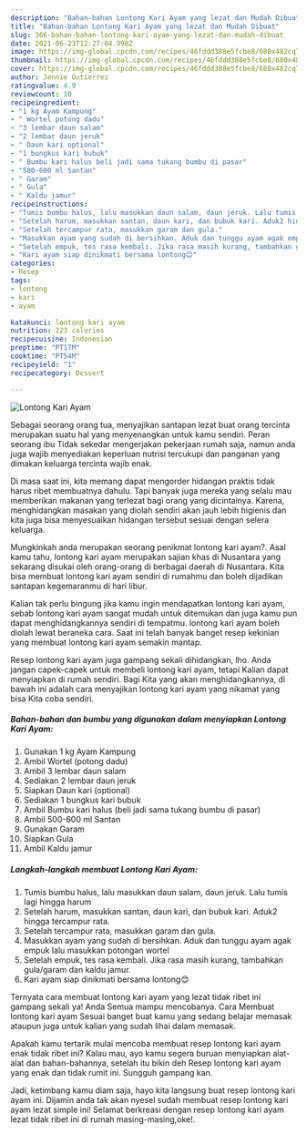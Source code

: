 ```yaml
---
description: "Bahan-bahan Lontong Kari Ayam yang lezat dan Mudah Dibuat"
title: "Bahan-bahan Lontong Kari Ayam yang lezat dan Mudah Dibuat"
slug: 366-bahan-bahan-lontong-kari-ayam-yang-lezat-dan-mudah-dibuat
date: 2021-06-23T12:27:04.998Z
image: https://img-global.cpcdn.com/recipes/46fddd388e5fcbe8/680x482cq70/lontong-kari-ayam-foto-resep-utama.jpg
thumbnail: https://img-global.cpcdn.com/recipes/46fddd388e5fcbe8/680x482cq70/lontong-kari-ayam-foto-resep-utama.jpg
cover: https://img-global.cpcdn.com/recipes/46fddd388e5fcbe8/680x482cq70/lontong-kari-ayam-foto-resep-utama.jpg
author: Jennie Gutierrez
ratingvalue: 4.9
reviewcount: 10
recipeingredient:
- "1 kg Ayam Kampung"
- " Wortel potong dadu"
- "3 lembar daun salam"
- "2 lembar daun jeruk"
- " Daun kari optional"
- "1 bungkus kari bubuk"
- " Bumbu kari halus beli jadi sama tukang bumbu di pasar"
- "500-600 ml Santan"
- " Garam"
- " Gula"
- " Kaldu jamur"
recipeinstructions:
- "Tumis bumbu halus, lalu masukkan daun salam, daun jeruk. Lalu tumis lagi hingga harum"
- "Setelah harum, masukkan santan, daun kari, dan bubuk kari. Aduk2 hingga tercampur rata."
- "Setelah tercampur rata, masukkan garam dan gula."
- "Masukkan ayam yang sudah di bersihkan. Aduk dan tunggu ayam agak empuk lalu masukkan potongan wortel"
- "Setelah empuk, tes rasa kembali. Jika rasa masih kurang, tambahkan gula/garam dan kaldu jamur."
- "Kari ayam siap dinikmati bersama lontong😊"
categories:
- Resep
tags:
- lontong
- kari
- ayam

katakunci: lontong kari ayam 
nutrition: 223 calories
recipecuisine: Indonesian
preptime: "PT17M"
cooktime: "PT54M"
recipeyield: "1"
recipecategory: Dessert

---
```



![Lontong Kari Ayam](https://img-global.cpcdn.com/recipes/46fddd388e5fcbe8/680x482cq70/lontong-kari-ayam-foto-resep-utama.jpg)

Sebagai seorang orang tua, menyajikan santapan lezat buat orang tercinta merupakan suatu hal yang menyenangkan untuk kamu sendiri. Peran seorang ibu Tidak sekedar mengerjakan pekerjaan rumah saja, namun anda juga wajib menyediakan keperluan nutrisi tercukupi dan panganan yang dimakan keluarga tercinta wajib enak.

Di masa  saat ini, kita memang dapat mengorder hidangan praktis tidak harus ribet membuatnya dahulu. Tapi banyak juga mereka yang selalu mau memberikan makanan yang terlezat bagi orang yang dicintainya. Karena, menghidangkan masakan yang diolah sendiri akan jauh lebih higienis dan kita juga bisa menyesuaikan hidangan tersebut sesuai dengan selera keluarga. 



Mungkinkah anda merupakan seorang penikmat lontong kari ayam?. Asal kamu tahu, lontong kari ayam merupakan sajian khas di Nusantara yang sekarang disukai oleh orang-orang di berbagai daerah di Nusantara. Kita bisa membuat lontong kari ayam sendiri di rumahmu dan boleh dijadikan santapan kegemaranmu di hari libur.

Kalian tak perlu bingung jika kamu ingin mendapatkan lontong kari ayam, sebab lontong kari ayam sangat mudah untuk ditemukan dan juga kamu pun dapat menghidangkannya sendiri di tempatmu. lontong kari ayam boleh diolah lewat beraneka cara. Saat ini telah banyak banget resep kekinian yang membuat lontong kari ayam semakin mantap.

Resep lontong kari ayam juga gampang sekali dihidangkan, lho. Anda jangan capek-capek untuk membeli lontong kari ayam, tetapi Kalian dapat menyiapkan di rumah sendiri. Bagi Kita yang akan menghidangkannya, di bawah ini adalah cara menyajikan lontong kari ayam yang nikamat yang bisa Kita coba sendiri.

<!--inarticleads1-->

##### Bahan-bahan dan bumbu yang digunakan dalam menyiapkan Lontong Kari Ayam:

1. Gunakan 1 kg Ayam Kampung
1. Ambil  Wortel (potong dadu)
1. Ambil 3 lembar daun salam
1. Sediakan 2 lembar daun jeruk
1. Siapkan  Daun kari (optional)
1. Sediakan 1 bungkus kari bubuk
1. Ambil  Bumbu kari halus (beli jadi sama tukang bumbu di pasar)
1. Ambil 500-600 ml Santan
1. Gunakan  Garam
1. Siapkan  Gula
1. Ambil  Kaldu jamur




<!--inarticleads2-->

##### Langkah-langkah membuat Lontong Kari Ayam:

1. Tumis bumbu halus, lalu masukkan daun salam, daun jeruk. Lalu tumis lagi hingga harum
1. Setelah harum, masukkan santan, daun kari, dan bubuk kari. Aduk2 hingga tercampur rata.
1. Setelah tercampur rata, masukkan garam dan gula.
1. Masukkan ayam yang sudah di bersihkan. Aduk dan tunggu ayam agak empuk lalu masukkan potongan wortel
1. Setelah empuk, tes rasa kembali. Jika rasa masih kurang, tambahkan gula/garam dan kaldu jamur.
1. Kari ayam siap dinikmati bersama lontong😊




Ternyata cara membuat lontong kari ayam yang lezat tidak ribet ini gampang sekali ya! Anda Semua mampu mencobanya. Cara Membuat lontong kari ayam Sesuai banget buat kamu yang sedang belajar memasak ataupun juga untuk kalian yang sudah lihai dalam memasak.

Apakah kamu tertarik mulai mencoba membuat resep lontong kari ayam enak tidak ribet ini? Kalau mau, ayo kamu segera buruan menyiapkan alat-alat dan bahan-bahannya, setelah itu bikin deh Resep lontong kari ayam yang enak dan tidak rumit ini. Sungguh gampang kan. 

Jadi, ketimbang kamu diam saja, hayo kita langsung buat resep lontong kari ayam ini. Dijamin anda tak akan nyesel sudah membuat resep lontong kari ayam lezat simple ini! Selamat berkreasi dengan resep lontong kari ayam lezat tidak ribet ini di rumah masing-masing,oke!.

